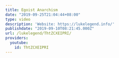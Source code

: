 ```yaml
---
title: Egoist Anarchism
date: "2019-09-25T21:04:44+08:00"
type: video
description: 'Website: https://lukelegend.info/'
publishdate: "2019-09-10T08:21:45.000Z"
url: /lukelegend/ThtZCXEIPRI/
providers:
  youtube:
    id: ThtZCXEIPRI
---
```

